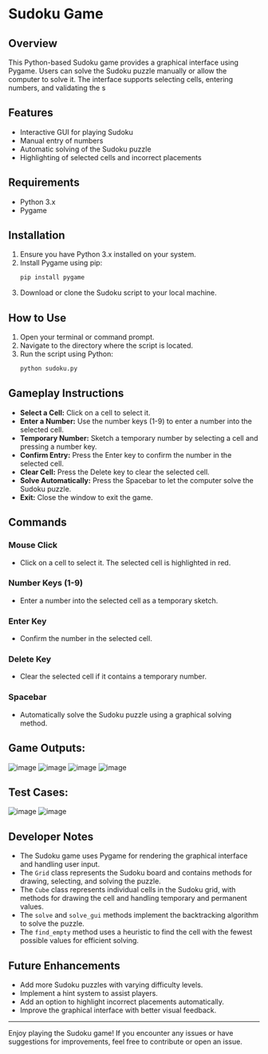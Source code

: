 # Sudoku Game

## Overview
This Python-based Sudoku game provides a graphical interface using Pygame. Users can solve the Sudoku puzzle manually or allow the computer to solve it. The interface supports selecting cells, entering numbers, and validating the s
## Features
- Interactive GUI for playing Sudoku
- Manual entry of numbers
- Automatic solving of the Sudoku puzzle
- Highlighting of selected cells and incorrect placements

## Requirements
- Python 3.x
- Pygame

## Installation
1. Ensure you have Python 3.x installed on your system.
2. Install Pygame using pip:
    ```sh
    pip install pygame
    ```
3. Download or clone the Sudoku script to your local machine.

## How to Use
1. Open your terminal or command prompt.
2. Navigate to the directory where the script is located.
3. Run the script using Python:
    ```sh
    python sudoku.py
    ```

## Gameplay Instructions
- **Select a Cell:** Click on a cell to select it.
- **Enter a Number:** Use the number keys (1-9) to enter a number into the selected cell.
- **Temporary Number:** Sketch a temporary number by selecting a cell and pressing a number key.
- **Confirm Entry:** Press the Enter key to confirm the number in the selected cell.
- **Clear Cell:** Press the Delete key to clear the selected cell.
- **Solve Automatically:** Press the Spacebar to let the computer solve the Sudoku puzzle.
- **Exit:** Close the window to exit the game.

## Commands
### Mouse Click
- Click on a cell to select it. The selected cell is highlighted in red.

### Number Keys (1-9)
- Enter a number into the selected cell as a temporary sketch.

### Enter Key
- Confirm the number in the selected cell.

### Delete Key
- Clear the selected cell if it contains a temporary number.

### Spacebar
- Automatically solve the Sudoku puzzle using a graphical solving method.

## Game Outputs:

![image](https://github.com/SaadARazzaq/Sudoku-Game/assets/123338307/1274c722-a724-45be-bf0a-f736f062c3ad)
![image](https://github.com/SaadARazzaq/Sudoku-Game/assets/123338307/33d6db38-65bf-431f-969a-03feee59c20a)
![image](https://github.com/SaadARazzaq/Sudoku-Game/assets/123338307/8d4737ca-8df6-423b-80cf-3d7a2bc77c1b)
![image](https://github.com/SaadARazzaq/Sudoku-Game/assets/123338307/cf5753c0-10a1-485d-8fca-cf217d6c5679)

## Test Cases:

![image](https://github.com/SaadARazzaq/Sudoku-Game/assets/123338307/ce59f9d4-313d-45b9-9b57-731623ff786d)
![image](https://github.com/SaadARazzaq/Sudoku-Game/assets/123338307/72e8c426-1dd6-4ae3-bb02-aba658677e6c)

## Developer Notes
- The Sudoku game uses Pygame for rendering the graphical interface and handling user input.
- The `Grid` class represents the Sudoku board and contains methods for drawing, selecting, and solving the puzzle.
- The `Cube` class represents individual cells in the Sudoku grid, with methods for drawing the cell and handling temporary and permanent values.
- The `solve` and `solve_gui` methods implement the backtracking algorithm to solve the puzzle.
- The `find_empty` method uses a heuristic to find the cell with the fewest possible values for efficient solving.

## Future Enhancements
- Add more Sudoku puzzles with varying difficulty levels.
- Implement a hint system to assist players.
- Add an option to highlight incorrect placements automatically.
- Improve the graphical interface with better visual feedback.

---

Enjoy playing the Sudoku game! If you encounter any issues or have suggestions for improvements, feel free to contribute or open an issue.
